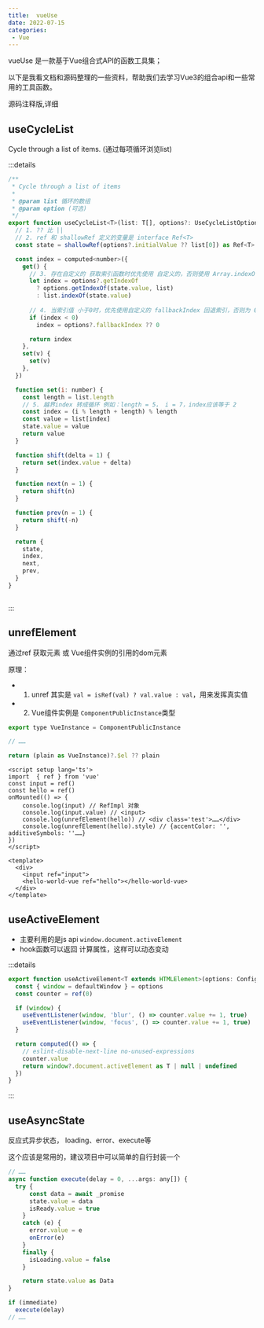 ```yaml
---
title:  vueUse
date: 2022-07-15
categories: 
 - Vue
---
```

<Boxx type='tip' />

vueUse 是一款基于Vue组合式API的函数工具集；

以下是我看文档和源码整理的一些资料，帮助我们去学习Vue3的组合api和一些常用的工具函数。

源码注释版,详细 []()

## useCycleList

Cycle through a list of items. (通过每项循环浏览list)


:::details
```js
/**
 * Cycle through a list of items
 *
 * @param list 循环的数组
 * @param option (可选) 
 */
export function useCycleList<T>(list: T[], options?: UseCycleListOptions<T>) {
  // 1. ?? 比 ||
  // 2. ref 和 shallowRef 定义的变量是 interface Ref<T>
  const state = shallowRef(options?.initialValue ?? list[0]) as Ref<T>

  const index = computed<number>({
    get() {
      // 3. 存在自定义的 获取索引函数时优先使用 自定义的，否则使用 Array.indexOf()
      let index = options?.getIndexOf
        ? options.getIndexOf(state.value, list)
        : list.indexOf(state.value)
      
      // 4. 当索引值 小于0时，优先使用自定义的 fallbackIndex 回退索引，否则为 0 
      if (index < 0)
        index = options?.fallbackIndex ?? 0

      return index
    },
    set(v) {
      set(v)
    },
  })

  function set(i: number) {
    const length = list.length
    // 5. 越界index 转成循环 例如：length = 5， i = 7，index应该等于 2
    const index = (i % length + length) % length
    const value = list[index]
    state.value = value
    return value
  }

  function shift(delta = 1) {
    return set(index.value + delta)
  }

  function next(n = 1) {
    return shift(n)
  }

  function prev(n = 1) {
    return shift(-n)
  }

  return {
    state,
    index,
    next,
    prev,
  }
}
 
```
:::

## unrefElement

通过ref 获取元素 或 Vue组件实例的引用的dom元素

原理：
- 1. unref 其实是 `val = isRef(val) ? val.value : val`，用来发挥真实值

- 2. Vue组件实例是 `ComponentPublicInstance`类型
  
```js
export type VueInstance = ComponentPublicInstance

// ……

return (plain as VueInstance)?.$el ?? plain

```



```Vue
<script setup lang='ts'>
import  { ref } from 'vue'
const input = ref()
const hello = ref()
onMounted(() => {
    console.log(input) // RefImpl 对象
    console.log(input.value) // <input>
    console.log(unrefElement(hello)) // <div class='test'>……</div>
    console.log(unrefElement(hello).style) // {accentColor: '', additiveSymbols: ''……}
})
</script>

<template>
  <div>
    <input ref="input">
    <hello-world-vue ref="hello"></hello-world-vue>
  </div>
</template>
```

## useActiveElement

- 主要利用的是js api `window.document.activeElement` 
- hook函数可以返回 计算属性，这样可以动态变动

:::details
```js
export function useActiveElement<T extends HTMLElement>(options: ConfigurableWindow = {}) {
  const { window = defaultWindow } = options
  const counter = ref(0)

  if (window) {
    useEventListener(window, 'blur', () => counter.value += 1, true)
    useEventListener(window, 'focus', () => counter.value += 1, true)
  }

  return computed(() => {
    // eslint-disable-next-line no-unused-expressions
    counter.value
    return window?.document.activeElement as T | null | undefined
  })
}
```
:::

## useAsyncState

反应式异步状态， loading、error、execute等

这个应该是常用的，建议项目中可以简单的自行封装一个

```js
// ……
async function execute(delay = 0, ...args: any[]) {
  try {
      const data = await _promise
      state.value = data
      isReady.value = true
    }
    catch (e) {
      error.value = e
      onError(e)
    }
    finally {
      isLoading.value = false
    }

    return state.value as Data
}

if (immediate)
  execute(delay)
// ……
```

## 